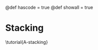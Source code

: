 @def hascode = true
@def showall = true
<!-- @def reeval = true -->


# Stacking

\tutorial{A-stacking}
